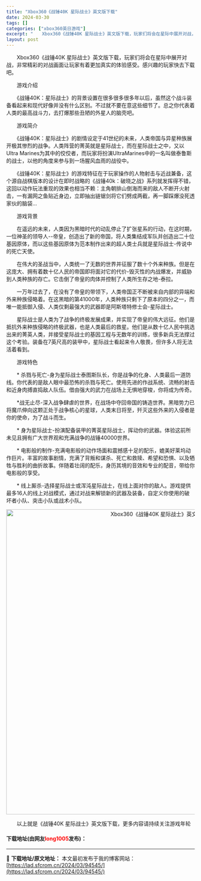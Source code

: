 ```yaml
---
title: "Xbox360《战锤40K 星际战士》英文版下载"
date: 2024-03-30
tags: []
categories: ["xbox360英日游戏"]
excerpt: "　　Xbox360《战锤40K 星际战士》英文版下载，玩家们将会在星际中展开对战，非常精彩的对战画面让玩家有着更加真实的体验感受。感兴趣的玩家快去下载吧。 　　游戏介绍 　　《战锤40K：星际战士》的背景设置在很多很多很多年以后，虽然这个战斗装备看起来和现代好像并没有什么区别。不过就不要在意这些细节&hellip;"
layout: post
---
```


 <p>　　Xbox360《战锤40K 星际战士》英文版下载，玩家们将会在星际中展开对战，非常精彩的对战画面让玩家有着更加真实的体验感受。感兴趣的玩家快去下载吧。</p> <p>　　游戏介绍</p> <p>　　《战锤40K：星际战士》的背景设置在很多很多很多年以后，虽然这个战斗装备看起来和现代好像并没有什么区别。不过就不要在意这些细节了。总之你代表着人类的最高战斗力，去打爆那些丑陋的外星人的脑壳吧。</p> <p>　　游戏简介</p> <p>　　《战锤40K：星际战士》的剧情设定于41世纪的未来，人类帝国与异星种族展开极其惨烈的战争。人类阵营的菁英就是星际战士，而在星际战士之中，又以Ultra Marines为其中的佼佼者，而玩家将扮演UltraMarines中的一名叫做泰鲁斯的战士，以他的角度来参与到一场腥风血雨的战役中。</p> <p>　　《战锤40K：星际战士》的游戏特征在于玩家操作的人物射击与近战兼备，这个源自战棋版本的设计在即时战略的《战锤40k：破晓之战》系列就发挥得不错，这回以动作玩法重现的效果也相当不赖：主角朝排山倒海而来的敌人不断开火射击，一有漏网之鱼贴近身边，立即抽出链锯剑将它们劈成两截，再一脚踩爆没死透家伙的脑袋...</p> <p>　　游戏背景</p> <p>　　在遥远的未来，人类因为黑暗时代的动乱停止了扩张星系的行动，在这时期，一位神圣的领导人--帝皇，创造出了新的帝国，将人类集结成军队并创造出二十位基因原体，而以这些基因原体为范本制作出来的超人类士兵就是星际战士-传说中的死亡天使。</p> <p>　　在伟大的圣战当中，人类统一了无数的世界并征服了数十个外来种族。但是在这庞大、拥有着数十亿人民的帝国即将面对它的代价-毁灭性的内战爆发，并威胁到人类种族的存亡。它击倒了帝皇的肉体并控制了人类所生存之地-泰拉。</p> <p>　　一万年过去了，在没有了帝皇的带领下，人类帝国正不断被来自内部的异端和外来种族侵略着。在这黑暗的第41000年，人类种族只剩下了原本的四分之一，而唯一能抵御入侵、人类仅剩最强大的武器即是阿斯塔特修士会-星际战士。</p> <p>　　星际战士是人类为了战争的终极发展成果，并实现了帝皇的伟大远征。他们是抵抗外来种族侵略的终极武器，也是人类最后的救星。他们是从数十亿人民中挑选出来的菁英人类，并接受星际战士的基因工程与无数年的训练，很多新兵无法撑过这个考验。装备在7英尺高的装甲中，星际战士看起来令人敬畏，但许多人将无法活着看到。</p> <p>　　游戏特色</p> <p>　　* 杀戮与死亡-身为星际战士泰图斯队长，你是战争的化身、人类最后一道防线。你代表的是敌人眼中最恐怖的杀戮与死亡。使用先进的作战系统、流畅的射击和近身肉搏直捣敌人队伍。借由强大的武力在战场上无惧地穿梭，你将成为传奇。</p> <p>　　*战无止尽-深入战争肆虐的世界，在战场中夺回帝国的铸造世界。黑暗势力已将魔爪伸向这颗正处于战争核心的星球，人类末日将至，歼灭这些外来的入侵者是你的使命，为了战斗而生。</p> <p>　　* 身为星际战士-扮演配备装甲的菁英星际战士，挥动你的武器。体验这前所未见且拥有广大世界观和充满战争的战锤40000世界。</p> <p>　　* 电影般的制作-充满电影般的动作场面和震撼感十足的配乐，媲美好莱坞动作巨片。丰富的故事剧情，充满了背叛和谋杀、死亡和救赎、希望和恐惧、以及牺牲与胜利的曲折故事。伴随着壮阔的配乐，身历其境的音效和专业的配音，带给你电影般的享受。</p> <p>　　* 线上厮杀-选择星际战士或浑沌星际战士，在线上面对你的敌人。游戏提供最多16人的线上对战模式，通过对战来解锁新的武器及装备，自定义你使用的破坏者小队、突击小队或战术小队。</p> <p align="center"><img align="" border="0" src="https://lad.sfcrom.cn/wp-content/uploads/2024/03/20240330_6607d4673c0c1.jpg" width="815" alt="Xbox360《战锤40K 星际战士》英文版下载" /></p> <p>　　以上就是《战锤40K 星际战士》英文版下载，更多内容请持续关注游戏年轮</p> <p><h4>下载地址(由网友<font color="red">long1005</font>发布)：</h4></p> 

---
📖 **下载地址/原文地址：** 本文最初发布于我的博客网站：[https://lad.sfcrom.cn/2024/03/94545/](https://lad.sfcrom.cn/2024/03/94545/)
